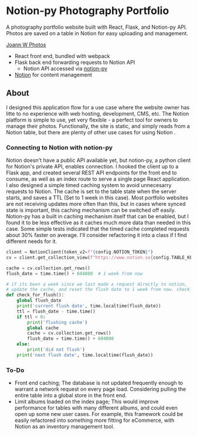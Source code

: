 # Notion-py Photography Portfolio 
A photography portfolio website built with React, Flask, and Notion-py API. Photos are saved on a table in Notion for easy uploading and management.

[Joann W Photos](http://joannwphotos.com/#/)

- React front end, bundled with webpack
- Flask back end forwarding requests to Notion API
  - Notion API accessed via [notion-py](https://github.com/jamalex/notion-py)
- [Notion](https://www.notion.so/) for content management

## About

I designed this application flow for a use case where the website owner has litte to no experience with web hosting, development, CMS, etc. The Notion platform is simple to use, yet very flexible - a perfect tool for owners to manage their photos. Functionally, the site is static, and simply reads from a Notion table, but there are plenty of other use cases for using Notion .

### Connecting to Notion with notion-py

Notion doesn't have a public API available yet, but notion-py, a python client for Notion's private API, enables connection. I hooked the client up to a Flask app, and created several REST API endpoints for the front end to consume, as well as an index route to serve a single page React application. I also designed a simple timed caching system to avoid unnecesarry requests to Notion. The cache is set to the table state when the server starts, and saves a TTL (Set to 1 week in this case). Most portfolio websites are not receiving updates more often than this, but in cases where synced state is important, this caching mechanism can be switched off easily. Notion-py has a built in caching mechanism itself that can be enabled, but I found it to be less effective as it caches much more data than needed in this case. Some simple tests indicated that the timed cache completed requests about 30% faster on average. I'll consider refactoring it into a class if I find different needs for it. 

```python
client = NotionClient(token_v2=f"{config.NOTION_TOKEN}")
cv = client.get_collection_view(f"https://www.notion.so{config.TABLE_KEY}")

cache = cv.collection.get_rows()
flush_date = time.time() + 604800  # 1 week from now

# if its been a week since we last made a request directly to notion,
# update the cache, and reset the flush date to 1 week from now. check_for_flush is called from all routes
def check_for_flush():
    global flush_date
    print('current flush date', time.localtime(flush_date))
    ttl = flush_date - time.time()
    if ttl < 0:
        print('flushing cache')
        global cache
        cache = cv.collection.get_rows()
        flush_date = time.time() + 604800
    else:
        print('did not flush')
    print('next flush date', time.localtime(flush_date))
```

### To-Do
- Front end caching; The database is not updated frequently enough to warrant a network request on every page load. Considering pulling the entire table into a global store in the front end. 
- Limit albums loaded on the index page; This would improve performance for tables with many different albums, and could even open up some new user cases. For example, this framework could be easily refactored into something more fitting for eCommerce, with Notion as an inventory management tool. 